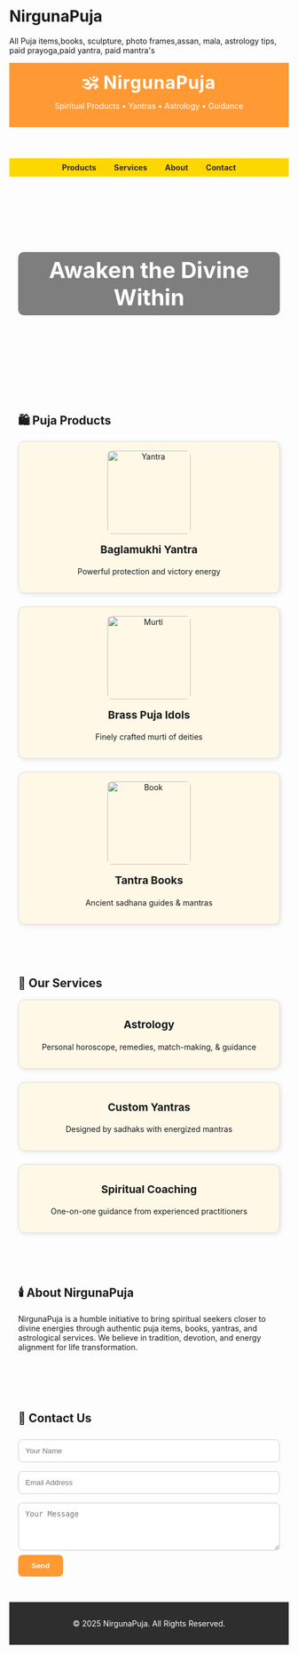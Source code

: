 # NirgunaPuja
All Puja items,books, sculpture, photo frames,assan, mala, astrology tips, paid prayoga,paid yantra, paid mantra's 
<!DOCTYPE html>
<html lang="en">
<head>
  <meta charset="UTF-8" />
  <meta name="viewport" content="width=device-width, initial-scale=1.0"/>
  <title>NirgunaPuja - Divine Store & Services</title>
  <style>
    :root {
      --saffron: #FF9933;
      --gold: #FFD700;
      --dark: #2e2e2e;
      --white: #fff;
    }

    body {
      margin: 0;
      font-family: 'Segoe UI', sans-serif;
      background-color: var(--white);
      color: var(--dark);
    }

    header {
      background: var(--saffron);
      color: var(--white);
      padding: 1rem;
      text-align: center;
    }

    header h1 {
      margin: 0;
      font-size: 2rem;
      letter-spacing: 1px;
    }

    nav {
      display: flex;
      justify-content: center;
      background: var(--gold);
      padding: 0.5rem;
    }

    nav a {
      color: var(--dark);
      text-decoration: none;
      margin: 0 1rem;
      font-weight: bold;
    }

    .hero {
      background: url('https://i.imgur.com/zUEHcLq.jpg') center/cover no-repeat;
      color: var(--white);
      padding: 5rem 1rem;
      text-align: center;
    }

    .hero h2 {
      font-size: 2.5rem;
      background: rgba(0, 0, 0, 0.5);
      display: inline-block;
      padding: 0.5rem 1rem;
      border-radius: 10px;
    }

    section {
      padding: 2rem 1rem;
      max-width: 1000px;
      margin: auto;
    }

    .products, .services {
      display: grid;
      grid-template-columns: repeat(auto-fit, minmax(250px, 1fr));
      gap: 1.5rem;
    }

    .card {
      border: 1px solid #ddd;
      border-radius: 12px;
      padding: 1rem;
      background: #fff8e7;
      box-shadow: 2px 2px 8px rgba(0, 0, 0, 0.1);
      text-align: center;
    }

    .card img {
      max-width: 100%;
      border-radius: 8px;
      height: 150px;
      object-fit: cover;
    }

    .card h3 {
      margin-top: 1rem;
      font-size: 1.2rem;
    }

    .contact-form input, .contact-form textarea {
      width: 100%;
      padding: 0.75rem;
      margin: 0.5rem 0;
      border-radius: 8px;
      border: 1px solid #ccc;
    }

    .contact-form button {
      background: var(--saffron);
      border: none;
      padding: 0.75rem 1.5rem;
      color: white;
      font-weight: bold;
      cursor: pointer;
      border-radius: 8px;
    }

    footer {
      background: var(--dark);
      color: var(--white);
      text-align: center;
      padding: 1rem;
    }

    @media (max-width: 600px) {
      .hero h2 {
        font-size: 1.5rem;
      }
    }
  </style>
</head>
<body>

  <header>
    <h1>🕉 NirgunaPuja</h1>
    <p>Spiritual Products • Yantras • Astrology • Guidance</p>
  </header>

  <nav>
    <a href="#products">Products</a>
    <a href="#services">Services</a>
    <a href="#about">About</a>
    <a href="#contact">Contact</a>
  </nav>

  <section class="hero">
    <h2>Awaken the Divine Within</h2>
  </section>

  <section id="products">
    <h2>🛍️ Puja Products</h2>
    <div class="products">
      <div class="card">
        <img src="https://i.imgur.com/LkqCWyH.jpg" alt="Yantra" />
        <h3>Baglamukhi Yantra</h3>
        <p>Powerful protection and victory energy</p>
      </div>
      <div class="card">
        <img src="https://i.imgur.com/MnZ5o6O.jpg" alt="Murti" />
        <h3>Brass Puja Idols</h3>
        <p>Finely crafted murti of deities</p>
      </div>
      <div class="card">
        <img src="https://i.imgur.com/Ey2kpqL.jpg" alt="Book" />
        <h3>Tantra Books</h3>
        <p>Ancient sadhana guides & mantras</p>
      </div>
    </div>
  </section>

  <section id="services">
    <h2>🔮 Our Services</h2>
    <div class="services">
      <div class="card">
        <h3>Astrology</h3>
        <p>Personal horoscope, remedies, match-making, & guidance</p>
      </div>
      <div class="card">
        <h3>Custom Yantras</h3>
        <p>Designed by sadhaks with energized mantras</p>
      </div>
      <div class="card">
        <h3>Spiritual Coaching</h3>
        <p>One-on-one guidance from experienced practitioners</p>
      </div>
    </div>
  </section>

  <section id="about">
    <h2>🕯️ About NirgunaPuja</h2>
    <p>NirgunaPuja is a humble initiative to bring spiritual seekers closer to divine energies through authentic puja items, books, yantras, and astrological services. We believe in tradition, devotion, and energy alignment for life transformation.</p>
  </section>

  <section id="contact">
    <h2>📩 Contact Us</h2>
    <form class="contact-form" onsubmit="sendForm(); return false;">
      <input type="text" placeholder="Your Name" required />
      <input type="email" placeholder="Email Address" required />
      <textarea rows="4" placeholder="Your Message" required></textarea>
      <button type="submit">Send</button>
    </form>
  </section>

  <footer>
    <p>&copy; 2025 NirgunaPuja. All Rights Reserved.</p>
  </footer>

  <script>
    function sendForm() {
      alert("Thank you for contacting NirgunaPuja. We'll get back to you soon.");
      document.querySelector('.contact-form').reset();
    }
  </script>

</body>
</html>
